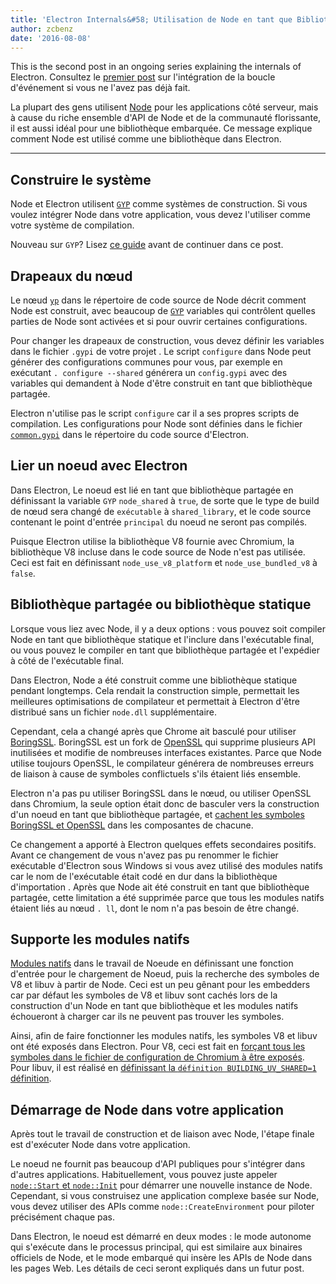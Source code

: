 ```yaml
---
title: 'Electron Internals&#58; Utilisation de Node en tant que Bibliothèque'
author: zcbenz
date: '2016-08-08'
---
```


This is the second post in an ongoing series explaining the internals of Electron. Consultez le [premier post](https://electronjs.org/blog/2016/07/28/electron-internals-node-integration) sur l'intégration de la boucle d'événement si vous ne l'avez pas déjà fait.

La plupart des gens utilisent [Node](https://nodejs.org) pour les applications côté serveur, mais à cause du riche ensemble d'API de Node et de la communauté florissante, il est aussi idéal pour une bibliothèque embarquée. Ce message explique comment Node est utilisé comme une bibliothèque dans Electron.

---

## Construire le système

Node et Electron utilisent [`GYP`](https://gyp.gsrc.io) comme systèmes de construction. Si vous voulez intégrer Node dans votre application, vous devez l'utiliser comme votre système de compilation.

Nouveau sur `GYP`? Lisez [ce guide](https://gyp.gsrc.io/docs/UserDocumentation.md) avant de continuer dans ce post.

## Drapeaux du nœud

Le nœud [`yp`](https://github.com/nodejs/node/blob/v6.3.1/node.gyp) dans le répertoire de code source de Node décrit comment Node est construit, avec beaucoup de [`GYP`](https://gyp.gsrc.io) variables qui contrôlent quelles parties de Node sont activées et si pour ouvrir certaines configurations.

Pour changer les drapeaux de construction, vous devez définir les variables dans le fichier `.gypi` de votre projet . Le script `configure` dans Node peut générer des configurations communes pour vous, par exemple en exécutant `. configure --shared` générera un `config.gypi` avec des variables qui demandent à Node d'être construit en tant que bibliothèque partagée.

Electron n'utilise pas le script `configure` car il a ses propres scripts de compilation. Les configurations pour Node sont définies dans le fichier [`common.gypi`](https://github.com/electron/electron/blob/master/common.gypi) dans le répertoire du code source d'Electron.

## Lier un noeud avec Electron

Dans Electron, Le noeud est lié en tant que bibliothèque partagée en définissant la variable `GYP` `node_shared` à `true`, de sorte que le type de build de nœud sera changé de `exécutable` à `shared_library`, et le code source contenant le point d'entrée `principal` du noeud ne seront pas compilés.

Puisque Electron utilise la bibliothèque V8 fournie avec Chromium, la bibliothèque V8 incluse dans le code source de Node n'est pas utilisée. Ceci est fait en définissant `node_use_v8_platform` et `node_use_bundled_v8` à `false`.

## Bibliothèque partagée ou bibliothèque statique

Lorsque vous liez avec Node, il y a deux options : vous pouvez soit compiler Node en tant que bibliothèque statique et l'inclure dans l'exécutable final, ou vous pouvez le compiler en tant que bibliothèque partagée et l'expédier à côté de l'exécutable final.

Dans Electron, Node a été construit comme une bibliothèque statique pendant longtemps. Cela rendait la construction simple, permettait les meilleures optimisations de compilateur et permettait à Electron d'être distribué sans un fichier `node.dll` supplémentaire.

Cependant, cela a changé après que Chrome ait basculé pour utiliser [BoringSSL](https://boringssl.googlesource.com/boringssl). BoringSSL est un fork de [OpenSSL](https://www.openssl.org) qui supprime plusieurs API inutilisées et modifie de nombreuses interfaces existantes. Parce que Node utilise toujours OpenSSL, le compilateur générera de nombreuses erreurs de liaison à cause de symboles conflictuels s'ils étaient liés ensemble.

Electron n'a pas pu utiliser BoringSSL dans le nœud, ou utiliser OpenSSL dans Chromium, la seule option était donc de basculer vers la construction d'un noeud en tant que bibliothèque partagée, et [cachent les symboles BoringSSL et OpenSSL](https://github.com/electron/electron/blob/v1.3.2/common.gypi#L209-L218) dans les composantes de chacune.

Ce changement a apporté à Electron quelques effets secondaires positifs. Avant ce changement de vous n'avez pas pu renommer le fichier exécutable d'Electron sous Windows si vous avez utilisé des modules natifs car le nom de l'exécutable était codé en dur dans la bibliothèque d'importation . Après que Node ait été construit en tant que bibliothèque partagée, cette limitation a été supprimée parce que tous les modules natifs étaient liés au nœud `. ll`, dont le nom n'a pas besoin de être changé.

## Supporte les modules natifs

[Modules natifs](https://nodejs.org/api/addons.html) dans le travail de Noeude en définissant une fonction d'entrée pour le chargement de Noeud, puis la recherche des symboles de V8 et libuv à partir de Node. Ceci est un peu gênant pour les embedders car par défaut les symboles de V8 et libuv sont cachés lors de la construction d'un Node en tant que bibliothèque et les modules natifs échoueront à charger car ils ne peuvent pas trouver les symboles.

Ainsi, afin de faire fonctionner les modules natifs, les symboles V8 et libuv ont été exposés dans Electron. Pour V8, ceci est fait en [forçant tous les symboles dans le fichier de configuration de Chromium à être exposés](https://github.com/electron/libchromiumcontent/blob/v51.0.2704.61/chromiumcontent/chromiumcontent.gypi#L104-L122). Pour libuv, il est réalisé en [définissant la `définition BUILDING_UV_SHARED=1` définition](https://github.com/electron/electron/blob/v1.3.2/common.gypi#L219-L228).

## Démarrage de Node dans votre application

Après tout le travail de construction et de liaison avec Node, l'étape finale est d'exécuter Node dans votre application.

Le noeud ne fournit pas beaucoup d'API publiques pour s'intégrer dans d'autres applications. Habituellement, vous pouvez juste appeler [`node::Start` et `node::Init`](https://github.com/nodejs/node/blob/v6.3.1/src/node.h#L187-L191) pour démarrer une nouvelle instance de Node. Cependant, si vous construisez une application complexe basée sur Node, vous devez utiliser des APIs comme `node::CreateEnvironment` pour piloter précisément chaque pas.

Dans Electron, le noeud est démarré en deux modes : le mode autonome qui s'exécute dans le processus principal, qui est similaire aux binaires officiels de Node, et le mode embarqué qui insère les APIs de Node dans les pages Web. Les détails de ceci seront expliqués dans un futur post.


